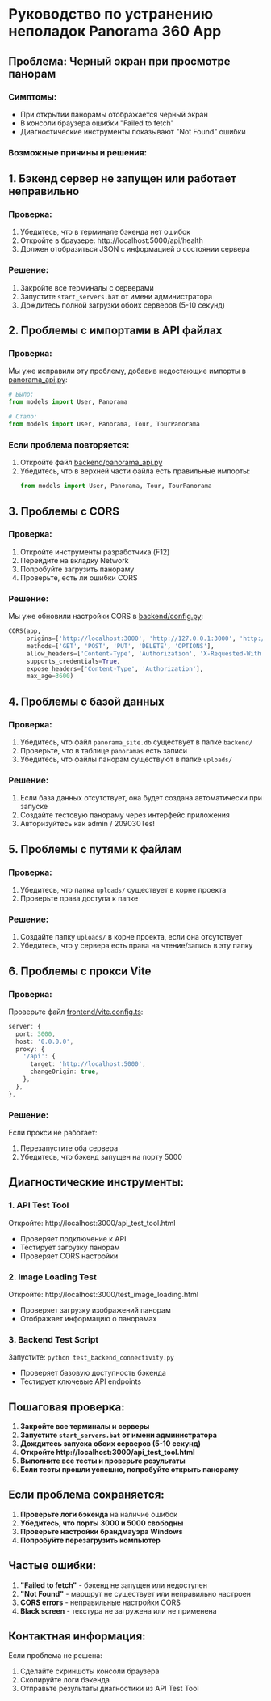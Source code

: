 # Руководство по устранению неполадок Panorama 360 App

## Проблема: Черный экран при просмотре панорам

### Симптомы:
- При открытии панорамы отображается черный экран
- В консоли браузера ошибки "Failed to fetch"
- Диагностические инструменты показывают "Not Found" ошибки

### Возможные причины и решения:

## 1. Бэкенд сервер не запущен или работает неправильно

### Проверка:
1. Убедитесь, что в терминале бэкенда нет ошибок
2. Откройте в браузере: http://localhost:5000/api/health
3. Должен отобразиться JSON с информацией о состоянии сервера

### Решение:
1. Закройте все терминалы с серверами
2. Запустите `start_servers.bat` от имени администратора
3. Дождитесь полной загрузки обоих серверов (5-10 секунд)

## 2. Проблемы с импортами в API файлах

### Проверка:
Мы уже исправили эту проблему, добавив недостающие импорты в [panorama_api.py](file:///c:/Users/nismo/Desktop/PanoramaSite/backend/panorama_api.py):

```python
# Было:
from models import User, Panorama

# Стало:
from models import User, Panorama, Tour, TourPanorama
```

### Если проблема повторяется:
1. Откройте файл [backend/panorama_api.py](file:///c:/Users/nismo/Desktop/PanoramaSite/backend/panorama_api.py)
2. Убедитесь, что в верхней части файла есть правильные импорты:
   ```python
   from models import User, Panorama, Tour, TourPanorama
   ```

## 3. Проблемы с CORS

### Проверка:
1. Откройте инструменты разработчика (F12)
2. Перейдите на вкладку Network
3. Попробуйте загрузить панораму
4. Проверьте, есть ли ошибки CORS

### Решение:
Мы уже обновили настройки CORS в [backend/config.py](file:///c:/Users/nismo/Desktop/PanoramaSite/backend/config.py):

```python
CORS(app, 
     origins=['http://localhost:3000', 'http://127.0.0.1:3000', 'http://10.8.0.2:3000', 'http://localhost:5173', '*'],
     methods=['GET', 'POST', 'PUT', 'DELETE', 'OPTIONS'],
     allow_headers=['Content-Type', 'Authorization', 'X-Requested-With'],
     supports_credentials=True,
     expose_headers=['Content-Type', 'Authorization'],
     max_age=3600)
```

## 4. Проблемы с базой данных

### Проверка:
1. Убедитесь, что файл `panorama_site.db` существует в папке `backend/`
2. Проверьте, что в таблице `panoramas` есть записи
3. Убедитесь, что файлы панорам существуют в папке `uploads/`

### Решение:
1. Если база данных отсутствует, она будет создана автоматически при запуске
2. Создайте тестовую панораму через интерфейс приложения
3. Авторизуйтесь как admin / 209030Tes!

## 5. Проблемы с путями к файлам

### Проверка:
1. Убедитесь, что папка `uploads/` существует в корне проекта
2. Проверьте права доступа к папке

### Решение:
1. Создайте папку `uploads/` в корне проекта, если она отсутствует
2. Убедитесь, что у сервера есть права на чтение/запись в эту папку

## 6. Проблемы с прокси Vite

### Проверка:
Проверьте файл [frontend/vite.config.ts](file:///c:/Users/nismo/Desktop/PanoramaSite/frontend/vite.config.ts):

```typescript
server: {
  port: 3000,
  host: '0.0.0.0',
  proxy: {
    '/api': {
      target: 'http://localhost:5000',
      changeOrigin: true,
    },
  },
},
```

### Решение:
Если прокси не работает:
1. Перезапустите оба сервера
2. Убедитесь, что бэкенд запущен на порту 5000

## Диагностические инструменты:

### 1. API Test Tool
Откройте: http://localhost:3000/api_test_tool.html
- Проверяет подключение к API
- Тестирует загрузку панорам
- Проверяет CORS настройки

### 2. Image Loading Test
Откройте: http://localhost:3000/test_image_loading.html
- Проверяет загрузку изображений панорам
- Отображает информацию о панорамах

### 3. Backend Test Script
Запустите: `python test_backend_connectivity.py`
- Проверяет базовую доступность бэкенда
- Тестирует ключевые API endpoints

## Пошаговая проверка:

1. **Закройте все терминалы и серверы**
2. **Запустите `start_servers.bat` от имени администратора**
3. **Дождитесь запуска обоих серверов (5-10 секунд)**
4. **Откройте http://localhost:3000/api_test_tool.html**
5. **Выполните все тесты и проверьте результаты**
6. **Если тесты прошли успешно, попробуйте открыть панораму**

## Если проблема сохраняется:

1. **Проверьте логи бэкенда** на наличие ошибок
2. **Убедитесь, что порты 3000 и 5000 свободны**
3. **Проверьте настройки брандмауэра Windows**
4. **Попробуйте перезагрузить компьютер**

## Частые ошибки:

1. **"Failed to fetch"** - бэкенд не запущен или недоступен
2. **"Not Found"** - маршрут не существует или неправильно настроен
3. **CORS errors** - неправильные настройки CORS
4. **Black screen** - текстура не загружена или не применена

## Контактная информация:

Если проблема не решена:
1. Сделайте скриншоты консоли браузера
2. Скопируйте логи бэкенда
3. Отправьте результаты диагностики из API Test Tool